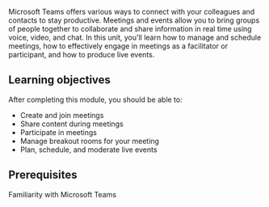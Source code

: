 Microsoft Teams offers various ways to connect with your colleagues and contacts to stay productive. Meetings and events allow you to bring groups of people together to collaborate and share information in real time using voice, video, and chat. In this unit, you'll learn how to manage and schedule meetings, how to effectively engage in meetings as a facilitator or participant, and how to produce live events.<br>

## Learning objectives

After completing this module, you should be able to:

 *  Create and join meetings
 *  Share content during meetings
 *  Participate in meetings
 *  Manage breakout rooms for your meeting
 *  Plan, schedule, and moderate live events

## Prerequisites

Familiarity with Microsoft Teams<br>
